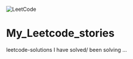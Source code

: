 ![LeetCode](https://img.shields.io/badge/LeetCode-Your%20turabaev-brightgreen)


# My_Leetcode_stories
leetcode-solutions I have solved/ been solving ...


